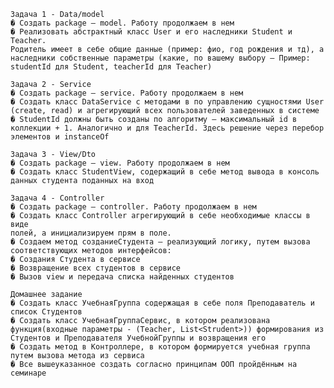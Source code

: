
    Задача 1 - Data/model
    � Создать package – model. Работу продолжаем в нем
    � Реализовать абстрактный класс User и его наследники Student и Teacher.
    Родитель имеет в себе общие данные (пример: фио, год рождения и тд), а
    наследники собственные параметры (какие, по вашему выбору – Пример:
    studentId для Student, teacherId для Teacher)

    Задача 2 - Service
    � Создать package – service. Работу продолжаем в нем
    � Создать класс DataService с методами в по управлению сущностями User
    (create, read) и агрегирующий всех пользователей заведенных в системе
    � StudentId должны быть созданы по алгоритму – максимальный id в
    коллекции + 1. Аналогично и для TeacherId. Здесь решение через перебор
    элементов и instanceOf

    Задача 3 - View/Dto
    � Создать package – view. Работу продолжаем в нем
    � Создать класс StudentView, содержащий в себе метод вывода в консоль
    данных студента поданных на вход
    
    Задача 4 - Controller
    � Создать package – controller. Работу продолжаем в нем
    � Создать класс Controller агрегирующий в себе необходимые классы в виде
    полей, а инициализируем прям в поле.
    � Создаем метод созданиеСтудента – реализующий логику, путем вызова
    соответствующих методов интерфейсов:
    � Создания Студента в сервисе
    � Возвращение всех студентов в сервисе
    � Вызов view и передача списка найденных студентов
    
    Домашнее задание
    � Создать класс УчебнаяГруппа содержащая в себе поля Преподаватель и
    список Студентов
    � Создать класс УчебнаяГруппаСервис, в котором реализована
    функция(входные параметры - (Teacher, List<Strudent>)) формирования из
    Студентов и Преподавателя УчебнойГруппы и возвращения его
    � Создать метод в Контроллере, в котором формируется учебная группа
    путем вызова метода из сервиса
    � Все вышеуказанное создать согласно принципам ООП пройдённым на
    семинаре